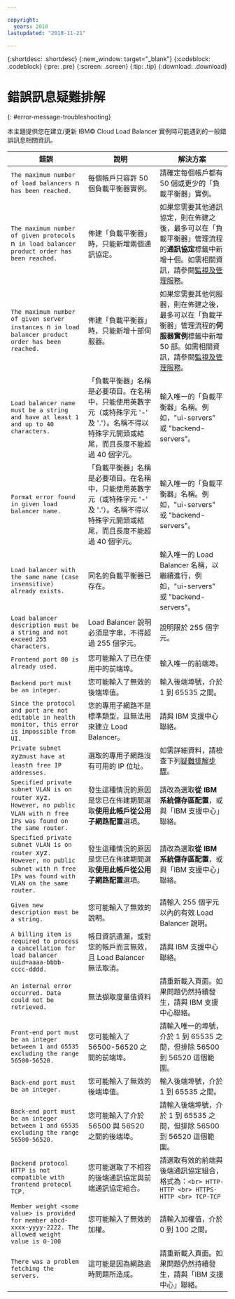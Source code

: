 ```yaml
---

copyright:
  years: 2018
lastupdated: "2018-11-21"

---
```


{:shortdesc: .shortdesc}
{:new_window: target="_blank"}
{:codeblock: .codeblock}
{:pre: .pre}
{:screen: .screen}
{:tip: .tip}
{:download: .download}

# 錯誤訊息疑難排解
{: #error-message-troubleshooting}

本主題提供您在建立/更新 IBM© Cloud Load Balancer 實例時可能遇到的一般錯誤訊息相關資訊。

| 錯誤 | 說明 | 解決方案 |
| ------------- | ------------- | ----- |
| `The maximum number of load balancers `n` has been reached.`| 每個帳戶只容許 50 個負載平衡器實例。| 請確定每個帳戶都有 50 個或更少的「負載平衡器」實例。|
| `The maximum number of given protocols `n` in load balancer product order has been reached.` | 佈建「負載平衡器」時，只能新增兩個通訊協定。| 如果您需要其他通訊協定，則在佈建之後，最多可以在「負載平衡器」管理流程的**通訊協定**標籤中新增十個。如需相關資訊，請參閱[監視及管理服務](/docs/infrastructure/loadbalancer-service?topic=loadbalancer-service-monitoring-and-managing-your-service)。|
| `The maximum number of given server instances `n` in load balancer product order has been reached.` | 佈建「負載平衡器」時，只能新增十部伺服器。| 如果您需要其他伺服器，則在佈建之後，最多可以在「負載平衡器」管理流程的**伺服器實例**標籤中新增 50 部。如需相關資訊，請參閱[監視及管理服務](/docs/infrastructure/loadbalancer-service?topic=loadbalancer-service-monitoring-and-managing-your-service)。|
| `Load balancer name must be a string and have at least 1 and up to 40 characters.` |「負載平衡器」名稱是必要項目。在名稱中，只能使用英數字元（或特殊字元 '-' 及 '.'）。名稱不得以特殊字元開頭或結尾，而且長度不能超過 40 個字元。| 輸入唯一的「負載平衡器」名稱。例如，"ui-servers" 或 "backend-servers"。|
| `Format error found in given load balancer name.` |「負載平衡器」名稱是必要項目。在名稱中，只能使用英數字元（或特殊字元 '-' 及 '.'）。名稱不得以特殊字元開頭或結尾，而且長度不能超過 40 個字元。| 輸入唯一的「負載平衡器」名稱。例如，"ui-servers" 或 "backend-servers"。|
| `Load balancer with the same name (case insensitive) already exists.` | 同名的負載平衡器已存在。| 輸入唯一的 Load Balancer 名稱，以繼續進行，例如，"ui-servers" 或 "backend-servers"。|
| `Load balancer description must be a string and not exceed 255 characters.` | Load Balancer 說明必須是字串，不得超過 255 個字元。| 說明限於 255 個字元。|
| `Frontend port 80 is already used.` | 您可能輸入了已在使用中的前端埠。| 輸入唯一的前端埠。|
| `Backend port must be an integer.` | 您可能輸入了無效的後端埠值。| 輸入後端埠號，介於 1 到 65535 之間。|
| `Since the protocol and port are not editable in health monitor, this error is impossible from UI.`| 您的專用子網路不是標準類型，且無法用來建立 Load Balancer。| 請與 IBM 支援中心聯絡。|
| `Private subnet `xyz` must have at least `n` free IP addresses.` | 選取的專用子網路沒有可用的 IP 位址。| 如需詳細資料，請檢查下列[疑難排解步驟](/docs/infrastructure/loadbalancer-service?topic=loadbalancer-service-load-balancer-provisioning-troubleshooting)。|
| `Specified private subnet VLAN is on router `xyz`. However, no public VLAN with `n` free IPs was found on the same router.` | 發生這種情況的原因是您已在佈建期間選取**使用此帳戶從公用子網路配置**選項。| 請改為選取**從 IBM 系統儲存區配置**，或與「IBM 支援中心」聯絡。|
| `Specified private subnet VLAN is on router `xyz`. However, no public subnet with `n` free IPs was found with VLAN on the same router.` | 發生這種情況的原因是您已在佈建期間選取**使用此帳戶從公用子網路配置**選項。| 請改為選取**從 IBM 系統儲存區配置**，或與「IBM 支援中心」聯絡。|
| `Given new description must be a string.`| 您可能輸入了無效的說明。| 請輸入 255 個字元以內的有效 Load Balancer 說明。|
| `A billing item is required to process a cancellation for load balancer uuid=aaaa-bbbb-cccc-dddd.` | 帳目資訊遺漏，或對您的帳戶而言無效，且 Load Balancer 無法取消。| 請與 IBM 支援中心聯絡。|
| `An internal error occurred. Data could not be retrieved.` | 無法擷取度量值資料 | 請重新載入頁面。如果問題仍然持續發生，請與 IBM 支援中心聯絡。|
| `Front-end port must be an integer between 1 and 65535 excluding the range 56500-56520.` | 您可能輸入了 56500-56520 之間的前端埠。| 請輸入唯一的埠號，介於 1 到 65535 之間，但排除 56500 到 56520 這個範圍。|
| `Back-end port must be an integer.` | 您可能輸入了無效的後端埠值。| 輸入後端埠號，介於 1 到 65535 之間。|
| `Back-end port must be an integer between 1 and 65535 excluding the range 56500-56520.` | 您可能輸入了介於 56500 與 56520 之間的後端埠。| 請輸入後端埠號，介於 1 到 65535 之間，但排除 56500 到 56520 這個範圍。|
| `Backend protocol HTTP is not compatible with frontend protocol TCP.` | 您可能選取了不相容的後端通訊協定與前端通訊協定組合。| 請選取有效的前端與後端通訊協定組合，格式為：`<br> HTTP-HTTP <br> HTTPS-HTTP <br> TCP-TCP` |
| `Member weight <some value> is provided for member abcd-xxxx-yyyy-2222. The allowed weight value is 0-100 `| 您可能輸入了無效的加權。| 請輸入加權值，介於 0 到 100 之間。|
| `There was a problem fetching the servers.` | 這可能是因為網路逾時問題所造成。| 請重新載入頁面。如果問題仍然持續發生，請與「IBM 支援中心」聯絡。|
